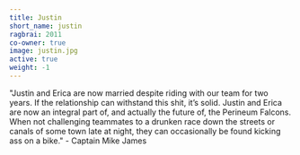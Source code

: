 ```yaml
---
title: Justin
short_name: justin
ragbrai: 2011
co-owner: true
image: justin.jpg
active: true
weight: -1
---
```

"Justin and Erica are now married despite riding with our team for two years. If the relationship can withstand this shit, it’s solid. Justin and Erica are now an integral part of, and actually the future of, the Perineum Falcons. When not challenging teammates to a drunken race down the streets or canals of some town late at night, they can occasionally be found kicking ass on a bike." - Captain Mike James
